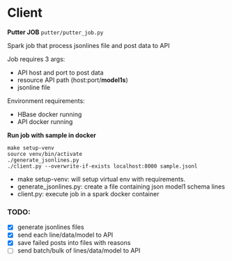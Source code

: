 # Client

**Putter JOB** `putter/putter_job.py`

Spark job that process jsonlines file and post data to API

Job requires 3 args:
- API host and port to post data
- resource API path (host:port/**model1s**)
- jsonline file

Environment requirements:
- HBase docker running
- API docker running

**Run job with sample in docker**

    make setup-venv
    source venv/bin/activate
    ./generate_jsonlines.py
    ./client.py --overwrite-if-exists localhost:8000 sample.jsonl

- make setup-venv: will setup virtual env with requirements.
- generate_jsonlines.py: create a file containing json model1 schema lines
- client.py: execute job in a spark docker container


### TODO:
 - [x] generate jsonlines files
 - [x] send each line/data/model to API
 - [x] save failed posts into files with reasons
 - [ ] send batch/bulk of lines/data/model to API

